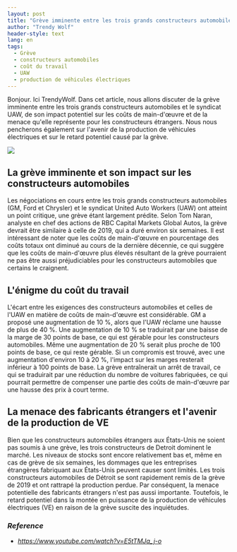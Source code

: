 ```yaml
---
layout: post
title: "Grève imminente entre les trois grands constructeurs automobiles et le syndicat UAW, menace pour les coûts de main-d'œuvre et retard de production des VE"
author: "Trendy Wolf"
header-style: text
lang: en
tags:
  - Grève
  - constructeurs automobiles
  - coût du travail
  - UAW
  - production de véhicules électriques
---
```


Bonjour. Ici TrendyWolf. Dans cet article, nous allons discuter de la grève imminente entre les trois grands constructeurs automobiles et le syndicat UAW, de son impact potentiel sur les coûts de main-d'œuvre et de la menace qu'elle représente pour les constructeurs étrangers. Nous nous pencherons également sur l'avenir de la production de véhicules électriques et sur le retard potentiel causé par la grève.

<img
    src="https://i.ytimg.com/vi/E5tTMJa_j-o/hqdefault.jpg"
/>


## La grève imminente et son impact sur les constructeurs automobiles
Les négociations en cours entre les trois grands constructeurs automobiles (GM, Ford et Chrysler) et le syndicat United Auto Workers (UAW) ont atteint un point critique, une grève étant largement prédite. Selon Tom Naran, analyste en chef des actions de RBC Capital Markets Global Autos, la grève devrait être similaire à celle de 2019, qui a duré environ six semaines. Il est intéressant de noter que les coûts de main-d'œuvre en pourcentage des coûts totaux ont diminué au cours de la dernière décennie, ce qui suggère que les coûts de main-d'œuvre plus élevés résultant de la grève pourraient ne pas être aussi préjudiciables pour les constructeurs automobiles que certains le craignent.

## L'énigme du coût du travail
L'écart entre les exigences des constructeurs automobiles et celles de l'UAW en matière de coûts de main-d'œuvre est considérable. GM a proposé une augmentation de 10 %, alors que l'UAW réclame une hausse de plus de 40 %. Une augmentation de 10 % se traduirait par une baisse de la marge de 30 points de base, ce qui est gérable pour les constructeurs automobiles. Même une augmentation de 20 % serait plus proche de 100 points de base, ce qui reste gérable. Si un compromis est trouvé, avec une augmentation d'environ 10 à 20 %, l'impact sur les marges resterait inférieur à 100 points de base. La grève entraînerait un arrêt de travail, ce qui se traduirait par une réduction du nombre de voitures fabriquées, ce qui pourrait permettre de compenser une partie des coûts de main-d'œuvre par une hausse des prix à court terme.

## La menace des fabricants étrangers et l'avenir de la production de VE
Bien que les constructeurs automobiles étrangers aux États-Unis ne soient pas soumis à une grève, les trois constructeurs de Detroit dominent le marché. Les niveaux de stocks sont encore relativement bas et, même en cas de grève de six semaines, les dommages que les entreprises étrangères fabriquant aux États-Unis peuvent causer sont limités. Les trois constructeurs automobiles de Détroit se sont rapidement remis de la grève de 2019 et ont rattrapé la production perdue. Par conséquent, la menace potentielle des fabricants étrangers n'est pas aussi importante. Toutefois, le retard potentiel dans la montée en puissance de la production de véhicules électriques (VE) en raison de la grève suscite des inquiétudes.


### _Reference_
- _https://www.youtube.com/watch?v=E5tTMJa_j-o_

